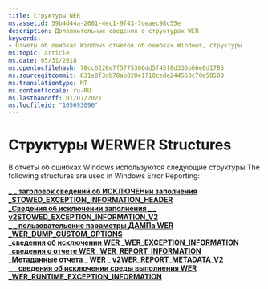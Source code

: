 ```yaml
---
title: Структуры WER
ms.assetid: 59b4d44a-2681-4ec1-9f43-7ceaec98c55e
description: Дополнительные сведения о структурах WER
keywords:
- Отчеты об ошибках Windows отчетов об ошибках Windows, структуры
ms.topic: article
ms.date: 05/31/2018
ms.openlocfilehash: 78cc6228e7f5775306dd5f45f8d335b66e0d1785
ms.sourcegitcommit: 831e8f3db78ab820e1710cede244553c70e50500
ms.translationtype: MT
ms.contentlocale: ru-RU
ms.lasthandoff: 01/07/2021
ms.locfileid: "105693096"
---
```

# <a name="wer-structures"></a><span data-ttu-id="722b0-104">Структуры WER</span><span class="sxs-lookup"><span data-stu-id="722b0-104">WER Structures</span></span>

<span data-ttu-id="722b0-105">В отчеты об ошибках Windows используются следующие структуры:</span><span class="sxs-lookup"><span data-stu-id="722b0-105">The following structures are used in Windows Error Reporting:</span></span>

<dl>

[<span data-ttu-id="722b0-106">**\_ \_ заголовок сведений об ИСКЛЮЧЕНии заполнения \_**</span><span class="sxs-lookup"><span data-stu-id="722b0-106">**STOWED\_EXCEPTION\_INFORMATION\_HEADER**</span></span>](stowed-exception-information-header.md)  
[<span data-ttu-id="722b0-107">**\_Сведения об исключении заполнения \_ \_ v2**</span><span class="sxs-lookup"><span data-stu-id="722b0-107">**STOWED\_EXCEPTION\_INFORMATION\_V2**</span></span>](stowed-exception-information-v2.md)  
[<span data-ttu-id="722b0-108">**\_ \_ пользовательские параметры ДАМПа WER \_**</span><span class="sxs-lookup"><span data-stu-id="722b0-108">**WER\_DUMP\_CUSTOM\_OPTIONS**</span></span>](/windows/desktop/api/Werapi/ns-werapi-wer_dump_custom_options)  
[<span data-ttu-id="722b0-109">**\_сведения об исключении WER \_**</span><span class="sxs-lookup"><span data-stu-id="722b0-109">**WER\_EXCEPTION\_INFORMATION**</span></span>](/windows/desktop/api/Werapi/ns-werapi-wer_exception_information)  
[<span data-ttu-id="722b0-110">**\_сведения о отчете WER \_**</span><span class="sxs-lookup"><span data-stu-id="722b0-110">**WER\_REPORT\_INFORMATION**</span></span>](/windows/desktop/api/Werapi/ns-werapi-wer_report_information)  
[<span data-ttu-id="722b0-111">**\_Метаданные отчета \_ WER \_ v2**</span><span class="sxs-lookup"><span data-stu-id="722b0-111">**WER\_REPORT\_METADATA\_V2**</span></span>](/windows/desktop/api/Werapi/ns-werapi-wer_report_metadata_v2)  
[<span data-ttu-id="722b0-112">**\_ \_ сведения об исключении среды выполнения WER \_**</span><span class="sxs-lookup"><span data-stu-id="722b0-112">**WER\_RUNTIME\_EXCEPTION\_INFORMATION**</span></span>](/windows/desktop/api/Werapi/ns-werapi-wer_runtime_exception_information)  
</dl>

 

 




